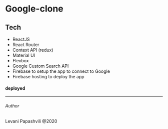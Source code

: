 # Google-clone

## Tech

- ReactJS
- React Router
- Context API (redux)
- Material UI
- Flexbox
- Google Custom Search API
- Firebase to setup the app to connect to Google
- Firebase hosting to deploy the app

#### deployed

---

###### Author

Levani Papashvili @2020
